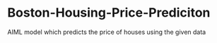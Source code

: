 # Boston-Housing-Price-Prediciton
AIML model which predicts the price of houses using the given data
